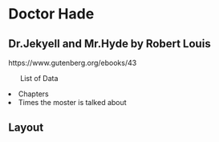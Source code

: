 <h1>Doctor Hade</h1>
<h2>Dr.Jekyell and Mr.Hyde by Robert Louis</h2>
<p>https://www.gutenberg.org/ebooks/43</p>
<ul>List of Data</ul>
<li>Chapters</li>
<li>Times the moster is talked about</li>
<h2>Layout</h2>

